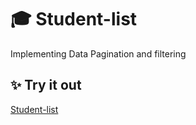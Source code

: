 # 🎓 Student-list
Implementing Data Pagination and filtering

## ✨ Try it out
[Student-list](https://tinniaru3005.github.io/Student-list/)
